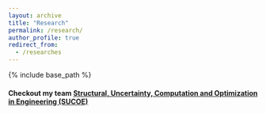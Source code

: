 ```yaml
---
layout: archive
title: "Research"
permalink: /research/
author_profile: true
redirect_from:
  - /researches
---
```


{% include base_path %}

#### Checkout my team [Structural, Uncertainty, Computation and Optimization in Engineering (SUCOE)](https://sites.google.com/view/sucoe/ "Structural, Uncertainty, Computation and Optimization in Engineering")
